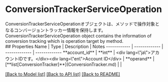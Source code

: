 # ConversionTrackerServiceOperation

<div lang=\"ja\">ConversionTrackerServiceOperationオブジェクトは、メソッドで操作対象となるコンバージョントラッカー情報を保持します。</div> <div lang=\"en\">ConversionTrackerServiceOperation object contains the information of conversion tracking which is operation target by method.</div> 
## Properties
Name | Type | Description | Notes
------------ | ------------- | ------------- | -------------
**account_id** | **int** | &lt;div lang&#x3D;\&quot;ja\&quot;&gt;アカウントIDです。&lt;/div&gt;&lt;div lang&#x3D;\&quot;en\&quot;&gt;Account ID&lt;/div&gt;  | 
**operand** | [**list[ConversionTracker]**](ConversionTracker.md) |  | 

[[Back to Model list]](../README.md#documentation-for-models) [[Back to API list]](../README.md#documentation-for-api-endpoints) [[Back to README]](../README.md)



